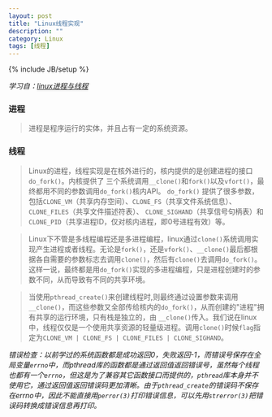 ```yaml
---
layout: post
title: "Linux线程实现"
description: ""
category: Linux
tags: [线程]
---
```

{% include JB/setup %}

*学习自：[linux进程与线程](http://wenx05124561.blog.163.com/blog/static/1240008052011717114011994/)*

### 进程

> 进程是程序运行的实体，并且占有一定的系统资源。

### 线程

> Linux的进程，线程实现是在核外进行的，核内提供的是创建进程的接口`do_fork()`。内核提供了 三个系统调用`__clone()`和`fork()`以及`vfort()`，最终都用不同的参数调用`do_fork()`核内API。 `do_fork()` 提供了很多参数，包括`CLONE_VM`（共享内存空间）、`CLONE_FS`（共享文件系统信息）、`CLONE_FILES`（共享文件描述符表）、 `CLONE_SIGHAND`（共享信号句柄表）和`CLONE_PID`（共享进程ID，仅对核内进程，即0号进程有效）等。

<!--more-->
> Linux下不管是多线程编程还是多进程编程，linux通过`clone()`系统调用实现产生进程或者线程。无论是`fork()`，还是`vfork()`、`__clone()`最后都根据各自需要的参数标志去调用`clone()`，然后有`clone()`去调用`do_fork()`。这样一说，最终都是用`do_fork()`实现的多进程编程，只是进程创建时的参数不同，从而导致有不同的共享环境。

> 当使用`pthread_create()`来创建线程时,则最终通过设置参数来调用`__clone()`，而这些参数又全部传给核内的`do_fork()`，从而创建的"进程"拥有共享的运行环境，只有栈是独立的，由 `__clone()`传入。我们说在linux中，线程仅仅是一个使用共享资源的轻量级进程。调用`clone()`时候`flag`指定为`CLONE_VM | CLONE_FS | CLONE_FILES | CLONE_SIGHAND`。

*错误检查：以前学过的系统函数都是成功返回0，失败返回-1，而错误号保存在全局变量`errno`中，而pthread库的函数都是通过返回值返回错误号，虽然每个线程也都有一个`errno`，但这是为了兼容其它函数接口而提供的，`pthread`库本身并不使用它，通过返回值返回错误码更加清晰。由于`pthread_create`的错误码不保存在errno中，因此不能直接用`perror(3)`打印错误信息，可以先用`strerror(3)`把错误码转换成错误信息再打印。*